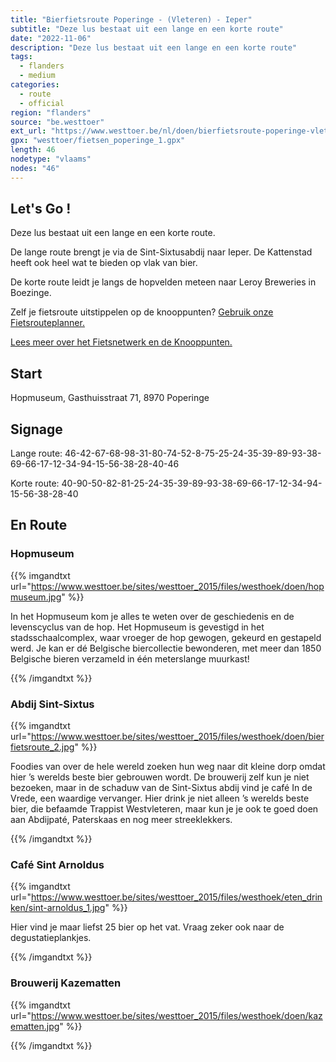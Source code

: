 ```yaml
---
title: "Bierfietsroute Poperinge - (Vleteren) - Ieper"
subtitle: "Deze lus bestaat uit een lange en een korte route"
date: "2022-11-06"
description: "Deze lus bestaat uit een lange en een korte route" 
tags:
  - flanders
  - medium
categories: 
  - route
  - official
region: "flanders"
source: "be.westtoer"
ext_url: "https://www.westtoer.be/nl/doen/bierfietsroute-poperinge-vleteren-ieper"
gpx: "westtoer/fietsen_poperinge_1.gpx"
length: 46
nodetype: "vlaams"
nodes: "46"
---
```


## Let's Go !

Deze lus bestaat uit een lange en een korte route.

De lange route brengt je via de Sint-Sixtusabdij naar Ieper. De Kattenstad heeft ook heel wat te bieden op vlak van bier.

De korte route leidt je langs de hopvelden meteen naar Leroy Breweries in Boezinge.

Zelf je fietsroute uitstippelen op de knooppunten? [Gebruik onze Fietsrouteplanner.](https://www.westtoer.be/nl/fietsrouteplanner)

[Lees meer over het Fietsnetwerk en de Knooppunten.](https://www.westtoer.be/nl/inspiratie/fietsnetwerk)

## Start 

Hopmuseum, Gasthuisstraat 71, 8970 Poperinge

## Signage

Lange route: 46-42-67-68-98-31-80-74-52-8-75-25-24-35-39-89-93-38-69-66-17-12-34-94-15-56-38-28-40-46 

Korte route: 40-90-50-82-81-25-24-35-39-89-93-38-69-66-17-12-34-94-15-56-38-28-40

## En Route

### Hopmuseum

{{% imgandtxt url="https://www.westtoer.be/sites/westtoer_2015/files/westhoek/doen/hopmuseum.jpg" %}}

In het Hopmuseum kom je alles te weten over de geschiedenis en de levenscyclus van de hop. Het Hopmuseum is gevestigd in het stadsschaalcomplex, waar vroeger de hop gewogen, gekeurd en gestapeld werd. Je kan er dé Belgische biercollectie bewonderen, met meer dan 1850 Belgische bieren verzameld in één meterslange muurkast!

{{% /imgandtxt %}}

### Abdij Sint-Sixtus

{{% imgandtxt url="https://www.westtoer.be/sites/westtoer_2015/files/westhoek/doen/bierfietsroute_2.jpg" %}}

Foodies van over de hele wereld zoeken hun weg naar dit kleine dorp omdat hier ’s werelds beste bier gebrouwen wordt. De brouwerij zelf kun je niet bezoeken, maar in de schaduw van de Sint-Sixtus abdij vind je café In de Vrede, een waardige vervanger. Hier drink je niet alleen ’s werelds beste bier, die befaamde Trappist Westvleteren, maar kun je je ook te goed doen aan Abdijpaté, Paterskaas en nog meer streeklekkers.

{{% /imgandtxt %}}

### Café Sint Arnoldus

{{% imgandtxt url="https://www.westtoer.be/sites/westtoer_2015/files/westhoek/eten_drinken/sint-arnoldus_1.jpg" %}}

Hier vind je maar liefst 25 bier op het vat. Vraag zeker ook naar de degustatieplankjes.

{{% /imgandtxt %}}

### Brouwerij Kazematten

{{% imgandtxt url="https://www.westtoer.be/sites/westtoer_2015/files/westhoek/doen/kazematten.jpg" %}}

{{% /imgandtxt %}}